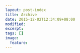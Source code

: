```yaml
---
layout: post-index
title: Archive
date: 2015-12-02T12:34:09+08:00
modified:
excerpt:
tags: []
image:
  feature:
---
```

